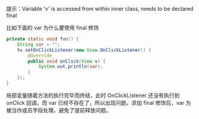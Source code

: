 提示：Variable 'v' is accessed from within inner class, needs to be declared final

比如下面的 var 为什么要使用 final 修饰
```java
private static void fun() {
    String var = "";
    tv.setOnClickListener(new View.OnClickListener() {
        @Override
        public void onClick(View v) {
            System.out.println(var);
        }
    });
}
```

局部变量随着方法的执行完毕而终结，此时 OnClickListener 还没有执行到 onClick 回调，而 var 已经不存在了，所以出现问题。添加 final 修饰后，var 为被当作成员字段处理，避免了提前释放问题。